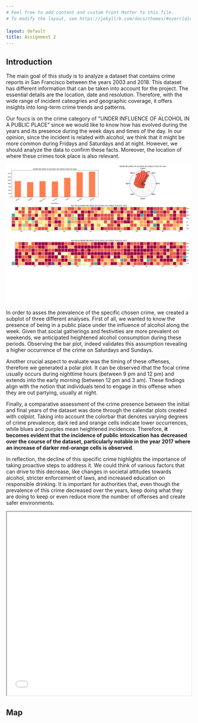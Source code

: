 ```yaml
---
# Feel free to add content and custom Front Matter to this file.
# To modify the layout, see https://jekyllrb.com/docs/themes/#overriding-theme-defaults

layout: default
title: Assignment 2
---
```


## Introduction

The main goal of this study is to analyze a dataset that contains crime reports in San Francisco between the years 2003 and 2018. This dataset has different information that can be taken into account for the project. The essential details are the location, date and resolution. Therefore, with the wide range of incident cateogries and geographic coverage, it offers insights into long-term crime trends and patterns. 

Our foucs is on the crime category of "UNDER INFLUENCE OF ALCOHOL IN A PUBLIC PLACE" since we would like to know how has evolved during the years and its presence during the week days and times of the day. In our opinion, since the incident is related with alcohol, we think that it might be more common during Fridays and Saturdays and at night. However, we should analyze the data to confirm these facts. Moreover, the location of where these crimes took place is also relevant.

![Image Description](images/plot1.png "Figure caption test")

In order to asses the prevalence of the specific chosen crime, we created a subplot of three different analyses. First of all, we wanted to know the presence of being in a public place under the influence of alcohol along the week. Given that social gatherings and festivities are more prevalent on weekends, we anticipated heightened alcohol consumption during these periods. Observing the bar plot, indeed validates this assumption revealing a higher occurrence of the crime on Saturdays and Sundays.

Another crucial aspect to evaluate was the timing of these offenses, therefore we generated a polar plot. It can be observed ithat the focal crime usually occurs during nighttime hours (between 9 pm and 12 pm) and extends into the early morning (between 12 pm and 3 am). These findings align with the notion that individuals tend to engage in this offense when they are out partying, usually at night.

Finally, a comparative assessment of the crime presence between the initial and final years of the dataset was done through the calendar plots created with *calplot*. Taking into account the colorbar that denotes varying degrees of crime prevalence, dark red and orange cells indicate lower occurrences, while blues and purples mean heightened incidences. Therefore, **it becomes evident that the incidence of public intoxication has decreased over the course of the dataset, particularly notable in the year 2017 where an increase of darker red-orange cells is observed**.

In reflection, the decline of this specific crime highlights the importance of taking proactive steps to address it. We could think of various factors that can drive to this decrease, like changes in societal attitudes towards alcohol, stricter enforcement of laws, and increased education on responsible drinking. It is important for authorities that, even though the prevalence of this crime decreased over the years, keep doing what they are doing to keep or even reduce more the number of offenses and create safer environments.

<iframe src="images/scatter_plot.html" width="100%" height="500px"></iframe>

## Map 

<object data="images/crime_map_2013.html" width="100%" height="500px"></object>

